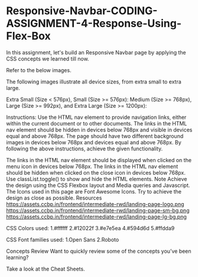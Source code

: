 # Responsive-Navbar-CODING-ASSIGNMENT-4-Response-Using-Flex-Box

In this assignment, let's build an Responsive Navbar page by applying the CSS concepts we learned till now.

Refer to the below images.

The following images illustrate all device sizes, from extra small to extra large.

Extra Small (Size < 576px), Small (Size >= 576px):
Medium (Size >= 768px), Large (Size >= 992px), and Extra Large (Size >= 1200px):


Instructions:
Use the HTML nav element to provide navigation links, either within the current document or to other documents.
The links in the HTML nav element should be hidden in devices below 768px and visible in devices equal and above 768px.
The page should have two different background images in devices below 768px and devices equal and above 768px.
By following the above instructions, achieve the given functionality.

The links in the HTML nav element should be displayed when clicked on the menu icon in devices below 768px.
The links in the HTML nav element should be hidden when clicked on the close icon in devices below 768px.
Use classList.toggle() to show and hide the HTML elements.
Note
Achieve the design using the CSS Flexbox layout and Media queries and Javascript.
The Icons used in this page are Font Awesome Icons.
Try to achieve the design as close as possible.
Resources
https://assets.ccbp.in/frontend/intermediate-rwd/landing-page-logo.png
https://assets.ccbp.in/frontend/intermediate-rwd/landing-page-sm-bg.png
https://assets.ccbp.in/frontend/intermediate-rwd/landing-page-lg-bg.png

CSS Colors used:
1.#ffffff
2.#12022f
3.#e7e5ea
4.#594d6d
5.#ffdda9

CSS Font families used:
1.Open Sans
2.Roboto

Concepts Review
Want to quickly review some of the concepts you’ve been learning?

Take a look at the Cheat Sheets.
